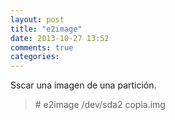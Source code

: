 ```yaml
---
layout: post
title: "e2image"
date: 2013-10-27 13:52
comments: true
categories: 
---
```

Sscar una imagen de una partición.

>\# e2image /dev/sda2 copia.img

